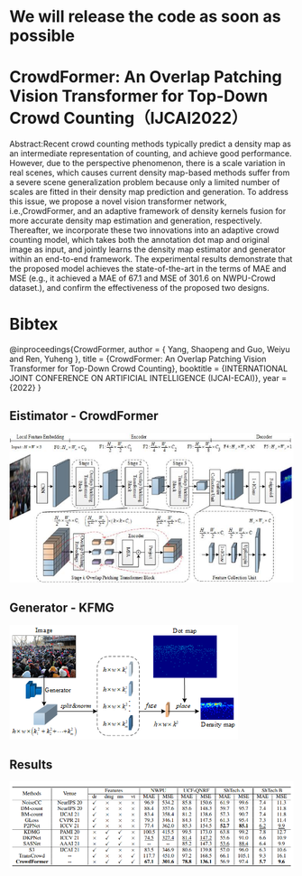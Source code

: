 # We will release the code as soon as possible
# CrowdFormer: An Overlap Patching Vision Transformer for Top-Down Crowd Counting（IJCAI2022）
Abstract:Recent crowd counting methods typically predict a density map as an intermediate representation of counting, and achieve good performance. However, due to the perspective phenomenon, there is a scale variation in real scenes, which causes current density map-based methods suffer from a severe scene generalization problem because only a limited number of scales are fitted in their density map prediction and generation. To address this issue, we propose a novel vision transformer network, i.e.,CrowdFormer, and an adaptive framework of density kernels fusion for more accurate density map estimation and generation, respectively. Thereafter, we incorporate these two innovations into an adaptive crowd counting model, which takes both the annotation dot map and original image as input, and jointly learns the density map estimator and generator within an end-to-end framework. The experimental results demonstrate that the proposed model achieves the state-of-the-art in the terms of MAE
and MSE (e.g., it achieved a MAE of 67.1 and MSE of 301.6 on NWPU-Crowd dataset.), and confirm the effectiveness of the proposed two designs.
# Bibtex
@inproceedings{CrowdFormer,
 author = { Yang, Shaopeng and Guo, Weiyu and Ren, Yuheng },
 title = {CrowdFormer: An Overlap Patching Vision Transformer for Top-Down Crowd Counting},
 booktitle = {INTERNATIONAL JOINT CONFERENCE ON ARTIFICIAL INTELLIGENCE (IJCAI-ECAI)},
 year = {2022}
}

## Eistimator - CrowdFormer
![CrowdFormer.jpg](CrowdFormer.jpg)
## Generator  - KFMG
![KFMG1.png](KFMG1.png)
## Results
![results.png](results.png)

